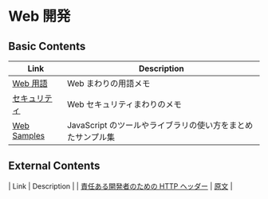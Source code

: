 # Web 開発

## Basic Contents

| Link                                                     | Description                                                 |
| -------------------------------------------------------- | ----------------------------------------------------------- |
| [Web 用語](terminology.md)                               | Web まわりの用語メモ                                        |
| [セキュリティ](security.md)                              | Web セキュリティまわりのメモ                                |
| [Web Samples](https://github.com/syunkitada/web-samples) | JavaScript のツールやライブラリの使い方をまとめたサンプル集 |

## External Contents

| Link | Description |
| [責任ある開発者のための HTTP ヘッダー](https://yakst.com/ja/posts/5512) | [原文](https://www.twilio.com/blog/a-http-headers-for-the-responsible-developer) |
